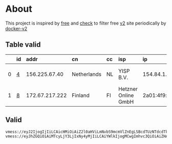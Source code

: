 
# About

This project is inspired by [free](https://github.com/freefq/free) and [check](https://github.com/yeahwu/check) to filter free [v2](https://github.com/v2fly/v2ray-core) site periodically by [docker-v2](https://hub.docker.com/r/v2ray/official)

    

## Table valid
|    | id                 | addr           | cn          | cc   | isp                 | ip                    | chatgpt          |
|---:|:-------------------|:---------------|:------------|:-----|:--------------------|:----------------------|:-----------------|
|  0 | [4](config/4.json) | 156.225.67.40  | Netherlands | NL   | YISP B.V.           | 154.84.1.16           | Yes (Region: NL) |
|  1 | [8](config/8.json) | 172.67.217.222 | Finland     | FI   | Hetzner Online GmbH | 2a01:4f9:c011:752c::1 | Yes (Region: FI) |

## Valid
```
vmess://eyJ2IjogIjIiLCAicHMiOiAiZ2l0aHViLmNvbS9mcmVlZnEgLSBcdTUzNTdcdTk3NWUgIDQiLCAiYWRkIjogIjE1Ni4yMjUuNjcuNDAiLCAicG9ydCI6ICIzNDUxMSIsICJ0eXBlIjogIm5vbmUiLCAiaWQiOiAiZGU0OTE4MDItMjMzZS00N2YyLThjNmMtZDE5YmNmNWJkNTZiIiwgImFpZCI6ICI2NCIsICJuZXQiOiAidGNwIiwgInBhdGgiOiAiLyIsICJob3N0IjogIiIsICJ0bHMiOiAiIn0=
vmess://eyJhZGQiOiAiMTcyLjY3LjIxNy4yMjIiLCAiYWlkIjogMCwgImhvc3QiOiAiZHAzLnNjcHJveHkudG9wIiwgImlkIjogIjJlNDk2NzU4LTk1MGUtNDU0OS04ODQyLWQ1ZWVjOThkOWZkZSIsICJuZXQiOiAid3MiLCAicGF0aCI6ICIvc2hpcmtlciIsICJwb3J0IjogODAsICJwcyI6ICJnaXRodWIuY29tL2ZyZWVmcSAtIFx1N2Y4ZVx1NTZmZENsb3VkRmxhcmVcdTgyODJcdTcwYjkgOCIsICJ0bHMiOiAiIiwgInR5cGUiOiAiYXV0byIsICJzZWN1cml0eSI6ICJhdXRvIiwgInNraXAtY2VydC12ZXJpZnkiOiB0cnVlLCAic25pIjogIiJ9
```

